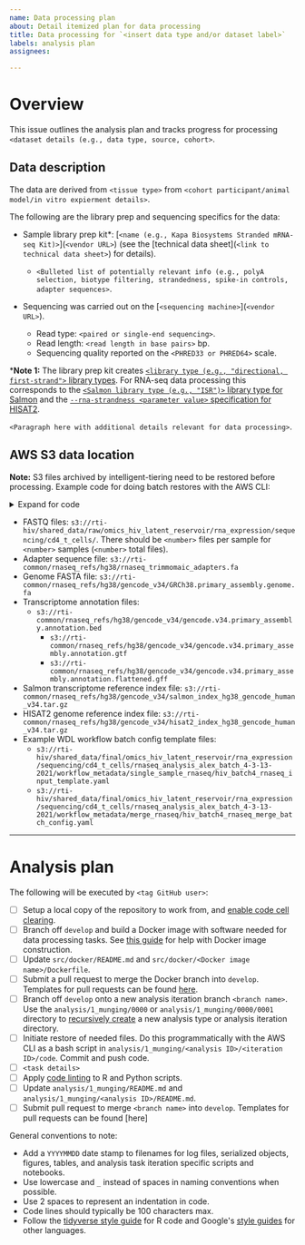 ```yaml
---
name: Data processing plan
about: Detail itemized plan for data processing
title: Data processing for `<insert data type and/or dataset label>`
labels: analysis plan
assignees:

---
```


# Overview

This issue outlines the analysis plan and tracks progress for processing `<dataset details (e.g., data type, source, cohort>`.
  
## Data description

The data are derived from `<tissue type>` from `<cohort participant/animal model/in vitro expierment details>`. 

[//]: # (Include the section below if working with omics data. Something similar should be generated for other data types.)

The following are the library prep and sequencing specifics for the data:

  * Sample library prep kit\*: [`<name (e.g., Kapa Biosystems Stranded mRNA-seq Kit)>`](`<vendor URL>`) (see the [technical data sheet](`<link to technical data sheet>`) for details).
    * `<Bulleted list of potentially relevant info (e.g., polyA selection, biotype filtering, strandedness, spike-in controls, adapter sequences>`.
    
  * Sequencing was carried out on the [`<sequencing machine>`](`<vendor URL>`).
    * Read type: `<paired or single-end sequencing>`.
    * Read length: `<read length in base pairs>` bp.
    * Sequencing quality reported on the `<PHRED33 or PHRED64>` scale.

\***Note 1:** The library prep kit creates [`<library type (e.g., "directional, first-strand">` library types](https://chipster.csc.fi/manual/library-type-summary.html). For RNA-seq data processing this corresponds to the [`<Salmon library type (e.g., "ISR")>` library type for Salmon](https://salmon.readthedocs.io/en/latest/library_type.html#fraglibtype) and the [`--rna-strandness <parameter value>` specification for HISAT2](http://daehwankimlab.github.io/hisat2/manual/).

[//]: # (End section for omics data)

`<Paragraph here with additional details relevant for data processing>`.

## AWS S3 data location

**Note:** S3 files archived by intelligent-tiering need to be restored before processing. Example code for doing batch restores with the AWS CLI:

<details>
  
  <summary>Expand for code</summary><br />

  ```bash
  # This works if multiple Intelligent-tiering files are mixed among Standard tier files.
  # Restores objects within ALL directory levels below the one you specify, so only use if that is
  # what you want. Replace `<S3 BUCKET>` with the name of your S3 bucket, and replace
  # `<S3 PATH TO OBJECTS>` with the path to the directory level that has objects you want to
  # restore. Use `"Tier": "Expedited"` or `"Tier": "Standard"` in the below command for expedited
  # retrieval (costs more money). Other storage class options for `?StorageClass` include:
  # `STANDARD`, `REDUCED_REDUNDANCY`, `STANDARD_IA`, `ONEZONE_IA`, `GLACIER`, `DEEP_ARCHIVE`,
  # `OUTPOSTS`, `GLACIER_IR`, `SNOW`, and `EXPRESS_ONEZONE`. The `--query` option filters S3
  # objects to retrieve according to their storage class.


  for file in $(aws s3api list-objects-v2 \
        --bucket <S3 BUCKET> \
        --prefix <S3 PATH TO OBJECTS>/ \
        --no-paginate \
        --query "Contents[?StorageClass=='INTELLIGENT_TIERING'].Key" \
        --output text | \
      sed \n \
    ); do
    # Apply terminal output formatting for easier reading
    echo -e "\n\n--------------------------------------------------------------------------------"
    echo "Attempting S3 restore on ${file}"
    aws s3api restore-object \
      --bucket <S3 BUCKET> \
      --key ${file} \
      --restore-request '{"GlacierJobParameters": {"Tier":"Bulk"}}' \
      --output text
    done
  ``` 

</details>

[//]: # (Include here a bulleted list of data files needed for processing. Examples are included below.)

* FASTQ files: `s3://rti-hiv/shared_data/raw/omics_hiv_latent_reservoir/rna_expression/sequencing/cd4_t_cells/`. There should be `<number>` files per sample for `<number>` samples (`<number>` total files). 
* Adapter sequence file: `s3://rti-common/rnaseq_refs/hg38/rnaseq_trimmomaic_adapters.fa`
* Genome FASTA file: `s3://rti-common/rnaseq_refs/hg38/gencode_v34/GRCh38.primary_assembly.genome.fa`
* Transcriptome annotation files: 
  * `s3://rti-common/rnaseq_refs/hg38/gencode_v34/gencode.v34.primary_assembly.annotation.bed`
	* `s3://rti-common/rnaseq_refs/hg38/gencode_v34/gencode.v34.primary_assembly.annotation.gtf`
	* `s3://rti-common/rnaseq_refs/hg38/gencode_v34/gencode.v34.primary_assembly.annotation.flattened.gff`
* Salmon transcriptome reference index file: `s3://rti-common/rnaseq_refs/hg38/gencode_v34/salmon_index_hg38_gencode_human_v34.tar.gz`
* HISAT2 genome reference index file: `s3://rti-common/rnaseq_refs/hg38/gencode_v34/hisat2_index_hg38_gencode_human_v34.tar.gz`
* Example WDL workflow batch config template files: 
    * `s3://rti-hiv/shared_data/final/omics_hiv_latent_reservoir/rna_expression/sequencing/cd4_t_cells/rnaseq_analysis_alex_batch_4-3-13-2021/workflow_metadata/single_sample_rnaseq/hiv_batch4_rnaseq_input_template.yaml`
    * `s3://rti-hiv/shared_data/final/omics_hiv_latent_reservoir/rna_expression/sequencing/cd4_t_cells/rnaseq_analysis_alex_batch_4-3-13-2021/workflow_metadata/merge_rnaseq/hiv_batch4_rnaseq_merge_batch_config.yaml`

---

# Analysis plan

The following will be executed by `<tag GitHub user>`:

[//]: # (Include here a checkbox list of tasks to complete. Some standard tasks are include as a starting point.)

- [ ] Setup a local copy of the repository to work from, and [enable code cell clearing](../tree/develop#repository-setup).
- [ ] Branch off `develop` and build a Docker image with software needed for data processing tasks. See [this guide](https://github.com/bquach_rtiintl/omics_analysis_project_template/wiki/Using-and-Creating-Docker-images) for help with Docker image construction.
- [ ] Update `src/docker/README.md` and `src/docker/<Docker image name>/Dockerfile`.
- [ ] Submit a pull request to merge the Docker branch into `develop`. Templates for pull requests can be found [here](../tree/develop/.github/PULL_REQUEST_TEMPLATE/).
- [ ] Branch off `develop` onto a new analysis iteration branch `<branch name>`. Use the `analysis/1_munging/0000` or `analysis/1_munging/0000/0001` directory to [recursively create](https://github.com/bquach_rtiintl/omics_analysis_project_template/wiki/Template-repository-tips-and-tricks#0000-subdirectory-templates) a new analysis type or analysis iteration directory.
- [ ] Initiate restore of needed files. Do this programmatically with the AWS CLI as a bash script in `analysis/1_munging/<analysis ID>/<iteration ID>/code`. Commit and push code.
- [ ] `<task details>`
- [ ] Apply [code linting](https://github.com/bquach_rtiintl/omics_analysis_project_template/wiki/Using-and-creating-Docker-images#code-linting-for-python-and-r) to R and Python scripts.
- [ ] Update `analysis/1_munging/README.md` and `analysis/1_munging/<analysis ID>/README.md`.
- [ ] Submit pull request to merge `<branch name>` into `develop`. Templates for pull requests can be found [here]

[//]: # (OPTIONAL: Include here best practice reminders. Some suggestions are provided as a starting point.)

General conventions to note:

* Add a `YYYYMMDD` date stamp to filenames for log files, serialized objects, figures, tables, and analysis task iteration specific scripts and notebooks.
* Use lowercase and `_` instead of spaces in naming conventions when possible.
* Use 2 spaces to represent an indentation in code.
* Code lines should typically be 100 characters max.
* Follow the [tidyverse style guide](https://style.tidyverse.org/syntax.html?q=spacing#syntax) for R code and Google's [style guides](https://google.github.io/styleguide/) for other languages.
